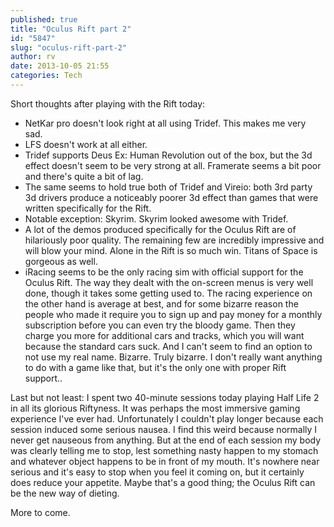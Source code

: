 ```yaml
---
published: true
title: "Oculus Rift part 2"
id: "5847"
slug: "oculus-rift-part-2"
author: rv
date: 2013-10-05 21:55
categories: Tech
---
```

Short thoughts after playing with the Rift today:
<ul>
	<li><span style="line-height: 13px;">NetKar pro doesn't look right at all using Tridef. This makes me very sad.</span></li>
	<li>LFS doesn't work at all either.</li>
	<li>Tridef supports Deus Ex: Human Revolution out of the box, but the 3d effect doesn't seem to be very strong at all. Framerate seems a bit poor and there's quite a bit of lag.</li>
	<li>The same seems to hold true both of Tridef and Vireio: both 3rd party 3d drivers produce a noticeably poorer 3d effect than games that were written specifically for the Rift.</li>
	<li>Notable exception: Skyrim. Skyrim looked awesome with Tridef.</li>
	<li>A lot of the demos produced specifically for the Oculus Rift are of hilariously poor quality. The remaining few are incredibly impressive and will blow your mind. Alone in the Rift is so much win. Titans of Space is gorgeous as well.</li>
	<li>iRacing seems to be the only racing sim with official support for the Oculus Rift. The way they dealt with the on-screen menus is very well done, though it takes some getting used to. The racing experience on the other hand is average at best, and for some bizarre reason the people who made it require you to sign up and pay money for a monthly subscription before you can even try the bloody game. Then they charge you more for additional cars and tracks, which you will want because the standard cars suck. And I can't seem to find an option to not use my real name. Bizarre. Truly bizarre. I don't really want anything to do with a game like that, but it's the only one with proper Rift support..</li>
</ul>
Last but not least: I spent two 40-minute sessions today playing Half Life 2 in all its glorious Riftyness. It was perhaps the most immersive gaming experience I've ever had. Unfortunately I couldn't play longer because each session induced some serious nausea. I find this weird because normally I never get nauseous from anything. But at the end of each session my body was clearly telling me to stop, lest something nasty happen to my stomach and whatever object happens to be in front of my mouth. It's nowhere near serious and it's easy to stop when you feel it coming on, but it certainly does reduce your appetite. Maybe that's a good thing; the Oculus Rift can be the new way of dieting.

More to come.